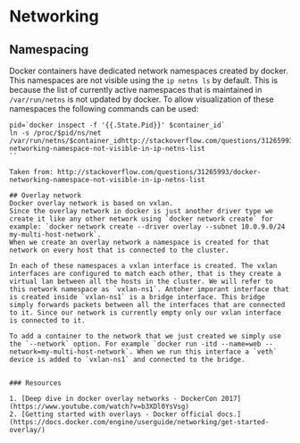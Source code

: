 # Networking

## Namespacing
Docker containers have dedicated network namespaces created by docker.
This namespaces are not visible using the `ip netns ls` by default. This is because the list of currently active namespaces that is maintained in `/var/run/netns` is not updated by docker.
To allow visualization of these namespaces the following commands can be used:

```
pid=`docker inspect -f '{{.State.Pid}}' $container_id`
ln -s /proc/$pid/ns/net /var/run/netns/$container_idhttp://stackoverflow.com/questions/31265993/docker-networking-namespace-not-visible-in-ip-netns-list
``

Taken from: http://stackoverflow.com/questions/31265993/docker-networking-namespace-not-visible-in-ip-netns-list

## Overlay network
Docker overlay network is based on vxlan.
Since the overlay network in docker is just another driver type we create it like any other network using `docker network create` for example: `docker network create --driver overlay --subnet 10.0.9.0/24 my-multi-host-network`.
When we create an overlay network a namespace is created for that network on every host that is connected to the cluster.

In each of these namespaces a vxlan interface is created. The vxlan interfaces are configured to match each other, that is they create a virtual lan between all the hosts in the cluster. We will refer to this network namespace as `vxlan-ns1`. Antoher imporant interface that is created inside `vxlan-ns1` is a bridge interface. This bridge simply forwards packets between all the interfaces that are connected to it. Since our network is currently empty only our vxlan interface is connected to it.

To add a container to the network that we just created we simply use the `--network` option. For example `docker run -itd --name=web --network=my-multi-host-network`. When we run this interface a `veth` device is added to `vxlan-ns1` and connected to the bridge.


### Resources

1. [Deep dive in docker overlay networks - DockerCon 2017](https://www.youtube.com/watch?v=b3XDl0YsVsg)
2. [Getting started with overlays - Docker official docs.](https://docs.docker.com/engine/userguide/networking/get-started-overlay/)
